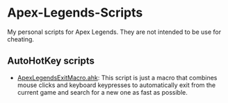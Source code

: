 # Apex-Legends-Scripts
My personal scripts for Apex Legends. They are not intended to be use for cheating.

## AutoHotKey scripts
*  	[ApexLegendsExitMacro.ahk](https://github.com/Snorchy/Apex-Legends-Scripts/blob/master/Scripts/AutoHotKey/ApexLegendsExitMacro.ahk): This script is just a macro that combines mouse clicks and keyboard keypresses to automatically exit from the current game and search for a new one as fast as possible.
